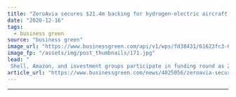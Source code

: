 ```yaml
---
title: "ZeroAvia secures $21.4m backing for hydrogen-electric aircraft vision"
date: "2020-12-16"
tags: 
  - business green
source: "business green"
image_url: "https://www.businessgreen.com/api/v1/wps/fd38431/61623fc3-610c-4774-9bef-5f072a0351c3/5/Hydrogen-plane-185x114.jpg"
image_fp: "/assets/img/post_thumbnails/171.jpg"
lead: "
 Shell, Amazon, and investment groups participate in funding round as ZeroAvia aims for first commercial zero emission flight in 2023 ..."
article_url: "https://www.businessgreen.com/news/4025056/zeroavia-secures-usd21-backing-hydrogen-electric-aircraft-vision"
---
```


---
